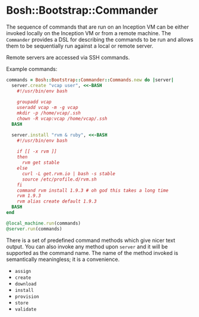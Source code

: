 # Bosh::Bootstrap::Commander

The sequence of commands that are run on an Inception VM can be either invoked locally on the Inception VM or from a remote machine. The `Commander` provides a DSL for describing the commands to be run and allows them to be sequentially run against a local or remote server.

Remote servers are accessed via SSH commands.

Example commands:
``` ruby
commands = Bosh::Bootstrap::Commander::Commands.new do |server|
  server.create "vcap user", <<-BASH
    #!/usr/bin/env bash
    
    groupadd vcap 
    useradd vcap -m -g vcap
    mkdir -p /home/vcap/.ssh
    chown -R vcap:vcap /home/vcap/.ssh
  BASH

  server.install "rvm & ruby", <<-BASH
    #!/usr/bin/env bash
    
    if [[ -x rvm ]]
    then
      rvm get stable
    else
      curl -L get.rvm.io | bash -s stable
      source /etc/profile.d/rvm.sh
    fi
    command rvm install 1.9.3 # oh god this takes a long time
    rvm 1.9.3
    rvm alias create default 1.9.3
  BASH
end

@local_machine.run(commands)
@server.run(commands)
```

There is a set of predefined command methods which give nicer text output. You can also invoke any method upon `server` and it will be supported as the command name. The name of the method invoked is semantically meaningless; it is a convenience. 

* `assign`
* `create`
* `download`
* `install`
* `provision`
* `store`
* `validate`
